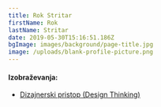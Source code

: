```yaml
---
title: Rok Stritar
firstName: Rok
lastName: Stritar
date: 2019-05-30T15:16:51.186Z
bgImage: images/background/page-title.jpg
image: /uploads/blank-profile-picture.png
---
```

#### Izobraževanja:

* [Dizajnerski pristop (Design Thinking)](https://akademijafri.si/izobrazevanja/za-podjetja/dizajnerski_pristop_design_thinking/)
